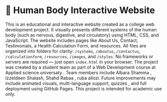 # 🧬 Human Body Interactive Website

This is an educational and interactive website created as a college web development project. It visually presents different systems of the human body (such as nervous, digestive, and circulatory) using HTML, CSS, and JavaScript. The website includes pages like About Us, Contact, Testimonials, a Health Calculation Form, and resources. All files are organized into folders for clarity: `/systems`, `/aboutus`, `/contactus`, `/calculationform`, `/resources`, `/images`, and `/styles`. No frameworks or servers are required — just open `index.html` in your browser. The project was created by a student team as part of a Web Development course at Applied science universaty . Team members include Albara Shamma ,  Izzeldeen Shalash, Shahd Rabaa , ruba allozi. Future improvements may include animated visuals, multi-language support, quizzes , and full deployment using GitHub Pages. This project is intended for academic use only.
